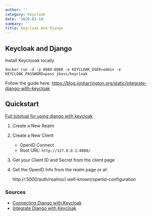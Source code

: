 ```yaml
---
author: ''
category: Keycloak
date: '2020-02-14'
summary: ''
title: Keycloak And Django
---
```

## Keycloak and Django

Install Keyclooak locally

    docker run -d -p 8080:8080 -e KEYCLOAK_USER=admin -e KEYCLOAK_PASSWORD=pass jboss/keycloak

Follow the guide here: https://blog.jonharrington.org/static/integrate-django-with-keycloak

## Quickstart

[Full tutotual for using django with keycloak](https://number1.co.za/openid-connect-clients-for-python/)

1. Create a New Realm

2. Create a New Client

    * OpenID Connect
    * Root URL: `http://127.0.0.1:8000/`

3. Get your Client ID and Secret from the client page

4. Get the OpenID Info from the realm page or at:

    http://<keycloak-server>:5000/auth/realms/<realm>/.well-known/openid-configuration


### Sources

* [Connecting Django with Keycloak](https://number1.co.za/openid-connect-clients-for-python/)
* [Integrate Django with Keycloak](https://blog.jonharrington.org/static/integrate-django-with-keycloak)